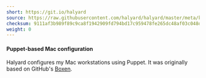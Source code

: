```yaml
---
short: https://git.io/halyard
source: https://raw.githubusercontent.com/halyard/halyard/master/meta/kickstart
checksum: 9111af3b989f89c9ca8f1942909fd794bd17c959478fe265dc48af03c048d98a
weight: 0
---
```

#### Puppet-based Mac configuration

Halyard configures my Mac workstations using Puppet.
It was originally based on GitHub's [Boxen](https://boxen.github.io).


